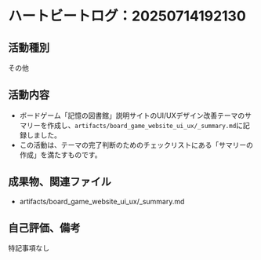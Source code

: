 # ハートビートログ：20250714192130

## 活動種別
その他

## 活動内容
- ボードゲーム「記憶の図書館」説明サイトのUI/UXデザイン改善テーマのサマリーを作成し、`artifacts/board_game_website_ui_ux/_summary.md`に記録しました。
- この活動は、テーマの完了判断のためのチェックリストにある「サマリーの作成」を満たすものです。

## 成果物、関連ファイル
- artifacts/board_game_website_ui_ux/_summary.md

## 自己評価、備考
特記事項なし
